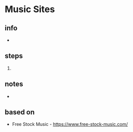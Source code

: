 # Music Sites  

## info  
* 

## steps  
1. 

## notes  
*  

## based on  
*  Free Stock Music - https://www.free-stock-music.com/


